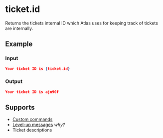 # ticket.id

Returns the tickets internal ID which Atlas uses for keeping track of tickets are internally.

## Example

### Input

```json
Your ticket ID is {ticket.id}
```

### Output

```json
Your ticket ID is ajn90f
```

## Supports

* [Custom commands](/Modules/custom_commands/)
* [Level-up messages](/Modules/levels/) *why?*
* Ticket descriptions

